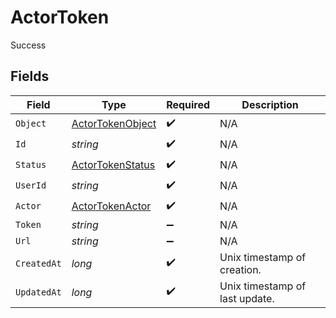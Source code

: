 # ActorToken

Success


## Fields

| Field                                                           | Type                                                            | Required                                                        | Description                                                     |
| --------------------------------------------------------------- | --------------------------------------------------------------- | --------------------------------------------------------------- | --------------------------------------------------------------- |
| `Object`                                                        | [ActorTokenObject](../../Models/Components/ActorTokenObject.md) | :heavy_check_mark:                                              | N/A                                                             |
| `Id`                                                            | *string*                                                        | :heavy_check_mark:                                              | N/A                                                             |
| `Status`                                                        | [ActorTokenStatus](../../Models/Components/ActorTokenStatus.md) | :heavy_check_mark:                                              | N/A                                                             |
| `UserId`                                                        | *string*                                                        | :heavy_check_mark:                                              | N/A                                                             |
| `Actor`                                                         | [ActorTokenActor](../../Models/Components/ActorTokenActor.md)   | :heavy_check_mark:                                              | N/A                                                             |
| `Token`                                                         | *string*                                                        | :heavy_minus_sign:                                              | N/A                                                             |
| `Url`                                                           | *string*                                                        | :heavy_minus_sign:                                              | N/A                                                             |
| `CreatedAt`                                                     | *long*                                                          | :heavy_check_mark:                                              | Unix timestamp of creation.<br/>                                |
| `UpdatedAt`                                                     | *long*                                                          | :heavy_check_mark:                                              | Unix timestamp of last update.<br/>                             |